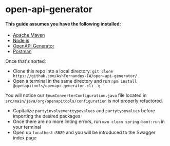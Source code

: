 # open-api-generator

#### This guide assumes you have the following installed:
* [Apache Maven](https://maven.apache.org/install.html)
* [Node.js](https://nodejs.org/en/download/)
* [OpenAPI Generator](https://openapi-generator.tech/docs/installation/)
* [Postman](https://www.postman.com/downloads/)

Once that's sorted:
* Clone this repo into a local directory: ``git clone https://github.com/AshFernandes-IW/open-api-generator/``
* Open a terminal in the same directory and run ``npm install @openapitools/openapi-generator-cli -g``


You will notice our ``EnumConverterConfiguration.java`` file located in ``src/main/java/org/openapitools/configuration`` is not properly refactored.
* Capitalize ``partyinvolvementtypevalues`` and ``partytypevalues`` before importing the desired packages
* Once there are no more linting errors, run ``mvn clean spring-boot:run`` in your terminal
* Open up ``localhost:8080`` and you will be introduced to the Swagger index page
